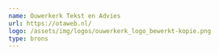 ```yaml
---
name: Ouwerkerk Tekst en Advies
url: https://otaweb.nl/
logo: /assets/img/logos/ouwerkerk_logo_bewerkt-kopie.png
type: brons
---
```

